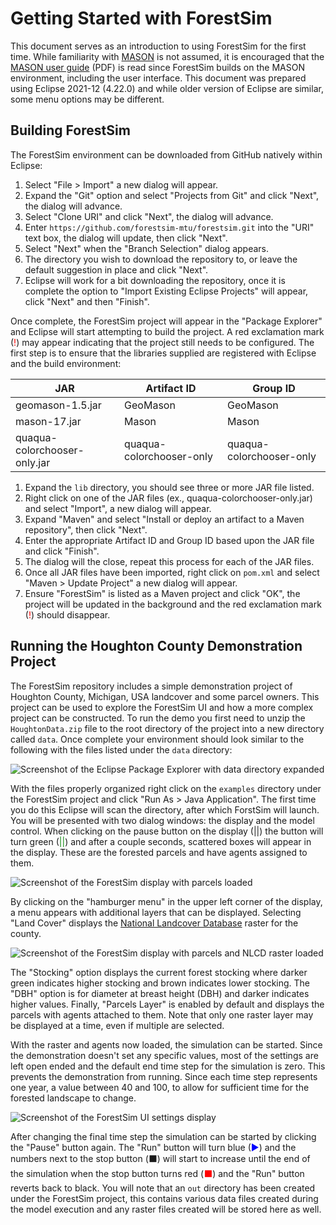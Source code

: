 # Getting Started with ForestSim

This document serves as an introduction to using ForestSim for the first time. While familiarity with [MASON](https://cs.gmu.edu/~eclab/projects/mason/) is not assumed, it is encouraged that the [MASON user guide](https://cs.gmu.edu/~eclab/projects/mason/manual.pdf) (PDF) is read since ForestSim builds on the MASON environment, including the user interface. This document was prepared using Eclipse 2021-12 (4.22.0) and while older version of Eclipse are similar, some menu options may be different.

## Building ForestSim

The ForestSim environment can be downloaded from GitHub natively within Eclipse:

1. Select "File > Import" a new dialog will appear.
2. Expand the "Git" option and select "Projects from Git" and click "Next", the dialog will advance. 
3. Select "Clone URI" and click "Next", the dialog will advance.
4. Enter `https://github.com/forestsim-mtu/forestsim.git`  into the "URI" text box, the dialog will update, then click "Next".
5. Select "Next" when the "Branch Selection" dialog appears.
6. The directory you wish to download the repository to, or leave the default suggestion in place and click "Next".
7. Eclipse will work for a bit downloading the repository, once it is complete the option to "Import Existing Eclipse Projects" will appear, click "Next" and then "Finish".

Once complete, the ForestSim project will appear in the "Package Explorer" and Eclipse will start attempting to build the project. A red exclamation mark (<span style="color:red">!</span>) may appear indicating that the project still needs to be configured. The first step is to ensure that the libraries supplied are registered with Eclipse and the build environment:

| JAR | Artifact ID | Group ID |
| --- | --- | --- |
| geomason-1.5.jar | GeoMason | GeoMason |
| mason-17.jar | Mason | Mason |
| quaqua-colorchooser-only.jar | quaqua-colorchooser-only | quaqua-colorchooser-only |


1. Expand the `lib` directory, you should see three or more JAR file listed.
2. Right click on one of the JAR files (ex., quaqua-colorchooser-only.jar) and select "Import", a new dialog will appear.
3. Expand "Maven" and select "Install or deploy an artifact to a Maven repository", then click "Next".
4. Enter the appropriate Artifact ID and Group ID based upon the JAR file and click "Finish".
5. The dialog will the close, repeat this process for each of the JAR files.
6. Once all JAR files have been imported, right click on `pom.xml` and select "Maven > Update Project" a new dialog will appear.
7. Ensure "ForestSim" is listed as a Maven project and click "OK", the project will be updated in the background and the red exclamation mark (<span style="color:red">!</span>) should disappear.

## Running the Houghton County Demonstration Project

The ForestSim repository includes a simple demonstration project of Houghton County, Michigan, USA landcover and some parcel owners. This project can be used to explore the ForestSim UI and how a more complex project can be constructed. To run the demo you first need to unzip the `HoughtonData.zip` file to the root directory of the project into a new directory called `data`. Once complete your environment should look similar to the following with the files listed under the `data` directory:

![Screenshot of the Eclipse Package Explorer with data directory expanded](images/demo-package-explorer.png)

With the files properly organized right click on the `examples` directory under the ForestSim project and click "Run As > Java Application". The first time you do this Eclipse will scan the directory, after which ForstSim will launch. You will be presented with two dialog windows: the display and the model control. When clicking on the pause button on the display (||) the button will turn green (<span style="color:green">||</span>) and after a couple seconds, scattered boxes will appear in the display. These are the forested parcels and have agents assigned to them. 

![Screenshot of the ForestSim display with parcels loaded](images/demo-display.png)

By clicking on the "hamburger menu" in the upper left corner of the display, a menu appears with additional layers that can be displayed. Selecting "Land Cover" displays the [National Landcover Database](https://www.mrlc.gov/data/nlcd-2016-land-cover-conus) raster for the county. 

![Screenshot of the ForestSim display with parcels and NLCD raster loaded](images/demo-nlcd.png)

The "Stocking" option displays the current forest stocking where darker green indicates higher stocking and brown indicates lower stocking. The "DBH" option is for diameter at breast height (DBH) and darker indicates higher values. Finally, "Parcels Layer" is enabled by default and displays the parcels with agents attached to them. Note that only one raster layer may be displayed at a time, even if multiple are selected.

With the raster and agents now loaded, the simulation can be started. Since the demonstration doesn't set any specific values, most of the settings are left open ended and the default end time step for the simulation is zero. This prevents the demonstration from running. Since each time step represents one year, a value between 40 and 100, to allow for sufficient time for the forested landscape to change.

![Screenshot of the ForestSim UI settings display](images/demo-ui-settings.png)

After changing the final time step the simulation can be started by clicking the "Pause" button again. The "Run" button will turn blue (<span style="color:blue">▶</span>) and the numbers next to the stop button (⬛) will start to increase until the end of the simulation when the stop button turns red (<span style="color:red">⬛</span>) and the "Run" button reverts back to black. You will note that an `out` directory has been created under the ForestSim project, this contains various data files created during the model execution and any raster files created will be stored here as well.



